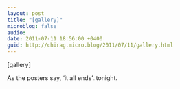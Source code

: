 ```yaml
---
layout: post
title: "[gallery]"
microblog: false
audio: 
date: 2011-07-11 18:56:00 +0400
guid: http://chirag.micro.blog/2011/07/11/gallery.html
---
```

<p>[gallery]</p>
<p>As the posters say, ‘it all ends’..tonight.</p>
